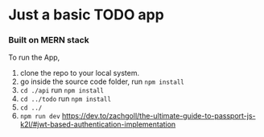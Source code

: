 # Just a basic TODO app

### Built on MERN stack

To run the App,
1. clone the repo to your local system.
2. go inside the source code folder, run `npm install`
3. `cd ./api` run `npm install`
4. `cd ../todo` run `npm install`
5. `cd ../`
6. `npm run dev`
https://dev.to/zachgoll/the-ultimate-guide-to-passport-js-k2l/#jwt-based-authentication-implementation
